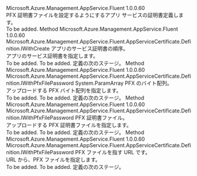 <Type Name="IWithCertificate" FullName="Microsoft.Azure.Management.AppService.Fluent.AppServiceCertificate.Definition.IWithCertificate">
  <TypeSignature Language="C#" Value="public interface IWithCertificate" />
  <TypeSignature Language="ILAsm" Value=".class public interface auto ansi abstract IWithCertificate" />
  <TypeSignature Language="DocId" Value="T:Microsoft.Azure.Management.AppService.Fluent.AppServiceCertificate.Definition.IWithCertificate" />
  <TypeSignature Language="VB.NET" Value="Public Interface IWithCertificate" />
  <TypeSignature Language="F#" Value="type IWithCertificate = interface" />
  <AssemblyInfo>
    <AssemblyName>Microsoft.Azure.Management.AppService.Fluent</AssemblyName>
    <AssemblyVersion>1.0.0.60</AssemblyVersion>
  </AssemblyInfo>
  <Interfaces />
  <Docs>
    <summary>
            PFX 証明書ファイルを設定するようにするアプリ サービスの証明書定義します。
            </summary>
    <remarks>To be added.</remarks>
  </Docs>
  <Members>
    <Member MemberName="WithExistingCertificateOrder">
      <MemberSignature Language="C#" Value="public Microsoft.Azure.Management.AppService.Fluent.AppServiceCertificate.Definition.IWithCreate WithExistingCertificateOrder (Microsoft.Azure.Management.AppService.Fluent.IAppServiceCertificateOrder certificateOrder);" />
      <MemberSignature Language="ILAsm" Value=".method public hidebysig newslot virtual instance class Microsoft.Azure.Management.AppService.Fluent.AppServiceCertificate.Definition.IWithCreate WithExistingCertificateOrder(class Microsoft.Azure.Management.AppService.Fluent.IAppServiceCertificateOrder certificateOrder) cil managed" />
      <MemberSignature Language="DocId" Value="M:Microsoft.Azure.Management.AppService.Fluent.AppServiceCertificate.Definition.IWithCertificate.WithExistingCertificateOrder(Microsoft.Azure.Management.AppService.Fluent.IAppServiceCertificateOrder)" />
      <MemberSignature Language="VB.NET" Value="Public Function WithExistingCertificateOrder (certificateOrder As IAppServiceCertificateOrder) As IWithCreate" />
      <MemberSignature Language="F#" Value="abstract member WithExistingCertificateOrder : Microsoft.Azure.Management.AppService.Fluent.IAppServiceCertificateOrder -&gt; Microsoft.Azure.Management.AppService.Fluent.AppServiceCertificate.Definition.IWithCreate" Usage="iWithCertificate.WithExistingCertificateOrder certificateOrder" />
      <MemberType>Method</MemberType>
      <AssemblyInfo>
        <AssemblyName>Microsoft.Azure.Management.AppService.Fluent</AssemblyName>
        <AssemblyVersion>1.0.0.60</AssemblyVersion>
      </AssemblyInfo>
      <ReturnValue>
        <ReturnType>Microsoft.Azure.Management.AppService.Fluent.AppServiceCertificate.Definition.IWithCreate</ReturnType>
      </ReturnValue>
      <Parameters>
        <Parameter Name="certificateOrder" Type="Microsoft.Azure.Management.AppService.Fluent.IAppServiceCertificateOrder" />
      </Parameters>
      <Docs>
        <param name="certificateOrder">アプリのサービス証明書の順序。</param>
        <summary>
            アプリのサービス証明書を指定します。
            </summary>
        <returns>To be added.</returns>
        <remarks>To be added.</remarks>
        <return>定義の次のステージ。</return>
      </Docs>
    </Member>
    <Member MemberName="WithPfxByteArray">
      <MemberSignature Language="C#" Value="public Microsoft.Azure.Management.AppService.Fluent.AppServiceCertificate.Definition.IWithPfxFilePassword WithPfxByteArray (params byte[] pfxByteArray);" />
      <MemberSignature Language="ILAsm" Value=".method public hidebysig newslot virtual instance class Microsoft.Azure.Management.AppService.Fluent.AppServiceCertificate.Definition.IWithPfxFilePassword WithPfxByteArray(unsigned int8[] pfxByteArray) cil managed" />
      <MemberSignature Language="DocId" Value="M:Microsoft.Azure.Management.AppService.Fluent.AppServiceCertificate.Definition.IWithCertificate.WithPfxByteArray(System.Byte[])" />
      <MemberSignature Language="VB.NET" Value="Public Function WithPfxByteArray (ParamArray pfxByteArray As Byte()) As IWithPfxFilePassword" />
      <MemberSignature Language="F#" Value="abstract member WithPfxByteArray : byte[] -&gt; Microsoft.Azure.Management.AppService.Fluent.AppServiceCertificate.Definition.IWithPfxFilePassword" Usage="iWithCertificate.WithPfxByteArray pfxByteArray" />
      <MemberType>Method</MemberType>
      <AssemblyInfo>
        <AssemblyName>Microsoft.Azure.Management.AppService.Fluent</AssemblyName>
        <AssemblyVersion>1.0.0.60</AssemblyVersion>
      </AssemblyInfo>
      <ReturnValue>
        <ReturnType>Microsoft.Azure.Management.AppService.Fluent.AppServiceCertificate.Definition.IWithPfxFilePassword</ReturnType>
      </ReturnValue>
      <Parameters>
        <Parameter Name="pfxByteArray" Type="System.Byte[]">
          <Attributes>
            <Attribute>
              <AttributeName>System.ParamArray</AttributeName>
            </Attribute>
          </Attributes>
        </Parameter>
      </Parameters>
      <Docs>
        <param name="pfxByteArray">PFX のバイト配列。</param>
        <summary>
            アップロードする PFX バイト配列を指定します。
            </summary>
        <returns>To be added.</returns>
        <remarks>To be added.</remarks>
        <return>定義の次のステージ。</return>
      </Docs>
    </Member>
    <Member MemberName="WithPfxFile">
      <MemberSignature Language="C#" Value="public Microsoft.Azure.Management.AppService.Fluent.AppServiceCertificate.Definition.IWithPfxFilePassword WithPfxFile (string file);" />
      <MemberSignature Language="ILAsm" Value=".method public hidebysig newslot virtual instance class Microsoft.Azure.Management.AppService.Fluent.AppServiceCertificate.Definition.IWithPfxFilePassword WithPfxFile(string file) cil managed" />
      <MemberSignature Language="DocId" Value="M:Microsoft.Azure.Management.AppService.Fluent.AppServiceCertificate.Definition.IWithCertificate.WithPfxFile(System.String)" />
      <MemberSignature Language="VB.NET" Value="Public Function WithPfxFile (file As String) As IWithPfxFilePassword" />
      <MemberSignature Language="F#" Value="abstract member WithPfxFile : string -&gt; Microsoft.Azure.Management.AppService.Fluent.AppServiceCertificate.Definition.IWithPfxFilePassword" Usage="iWithCertificate.WithPfxFile file" />
      <MemberType>Method</MemberType>
      <AssemblyInfo>
        <AssemblyName>Microsoft.Azure.Management.AppService.Fluent</AssemblyName>
        <AssemblyVersion>1.0.0.60</AssemblyVersion>
      </AssemblyInfo>
      <ReturnValue>
        <ReturnType>Microsoft.Azure.Management.AppService.Fluent.AppServiceCertificate.Definition.IWithPfxFilePassword</ReturnType>
      </ReturnValue>
      <Parameters>
        <Parameter Name="file" Type="System.String" />
      </Parameters>
      <Docs>
        <param name="file">PFX 証明書ファイル。</param>
        <summary>
            アップロードする PFX 証明書ファイルを指定します。
            </summary>
        <returns>To be added.</returns>
        <remarks>To be added.</remarks>
        <return>定義の次のステージ。</return>
      </Docs>
    </Member>
    <Member MemberName="WithPfxFileFromUrl">
      <MemberSignature Language="C#" Value="public Microsoft.Azure.Management.AppService.Fluent.AppServiceCertificate.Definition.IWithPfxFilePassword WithPfxFileFromUrl (string url);" />
      <MemberSignature Language="ILAsm" Value=".method public hidebysig newslot virtual instance class Microsoft.Azure.Management.AppService.Fluent.AppServiceCertificate.Definition.IWithPfxFilePassword WithPfxFileFromUrl(string url) cil managed" />
      <MemberSignature Language="DocId" Value="M:Microsoft.Azure.Management.AppService.Fluent.AppServiceCertificate.Definition.IWithCertificate.WithPfxFileFromUrl(System.String)" />
      <MemberSignature Language="VB.NET" Value="Public Function WithPfxFileFromUrl (url As String) As IWithPfxFilePassword" />
      <MemberSignature Language="F#" Value="abstract member WithPfxFileFromUrl : string -&gt; Microsoft.Azure.Management.AppService.Fluent.AppServiceCertificate.Definition.IWithPfxFilePassword" Usage="iWithCertificate.WithPfxFileFromUrl url" />
      <MemberType>Method</MemberType>
      <AssemblyInfo>
        <AssemblyName>Microsoft.Azure.Management.AppService.Fluent</AssemblyName>
        <AssemblyVersion>1.0.0.60</AssemblyVersion>
      </AssemblyInfo>
      <ReturnValue>
        <ReturnType>Microsoft.Azure.Management.AppService.Fluent.AppServiceCertificate.Definition.IWithPfxFilePassword</ReturnType>
      </ReturnValue>
      <Parameters>
        <Parameter Name="url" Type="System.String" />
      </Parameters>
      <Docs>
        <param name="url">PFX ファイルを指す URL です。</param>
        <summary>
            URL から、PFX ファイルを指定します。
            </summary>
        <returns>To be added.</returns>
        <remarks>To be added.</remarks>
        <return>定義の次のステージ。</return>
      </Docs>
    </Member>
  </Members>
</Type>
